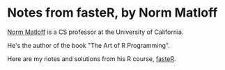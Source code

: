 # Notes from fasteR, by Norm Matloff

[Norm Matloff](https://heather.cs.ucdavis.edu/matloff.html) is a CS professor at the University of California.

He's the author of the book "The Art of R Programming".

Here are my notes and solutions from his R course, [fasteR](https://github.com/matloff/fasteR).